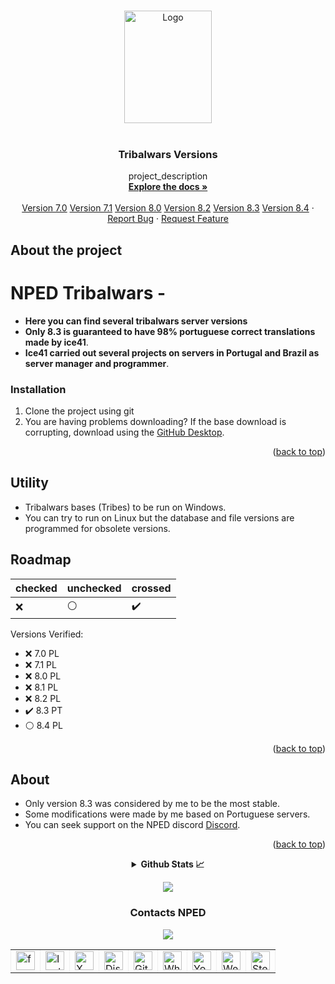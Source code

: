 <!-- Improved compatibility of back to top link: See: https://github.com/othneildrew/Best-README-Template/pull/73 -->
<a name="readme-top"></a>
<!--
*** Thanks for checking out the Best-README-Template. If you have a suggestion
*** that would make this better, please fork the repo and create a pull request
*** or simply open an issue with the tag "enhancement".
*** Don't forget to give the project a star!
*** Thanks again! Now go create something AMAZING! :D
-->



<!-- PROJECT SHIELDS -->
<!--
*** I'm using markdown "reference style" links for readability.
*** Reference links are enclosed in brackets [ ] instead of parentheses ( ).
*** See the bottom of this document for the declaration of the reference variables
*** for contributors-url, forks-url, etc. This is an optional, concise syntax you may use.
*** https://www.markdownguide.org/basic-syntax/#reference-style-links
-->


<!-- PROJECT LOGO -->
<br />
<div align="center">
  <a href="https://github.com/ice41/Tribalwars">
    <img src="https://media.discordapp.net/attachments/1074126570920345740/1243687894552674437/NPEDLOGO2023-sem_fundo2.1.png?ex=681348dc&is=6811f75c&hm=0843e103ff0c2fc0c452c2e830d6def881d31cc60fee3ccb7357183570b210d7&=&format=webp&quality=lossless" alt="Logo" width="140" height="180">
  </a>
  <br>
<img src="https://img.shields.io/github/downloads/ice41/Tribalwars/total" alt=""/>
<img src="https://img.shields.io/github/languages/count/ice41/Tribalwars" alt=""/>
<img src="https://img.shields.io/github/languages/top/ice41/Tribalwars?color=yellow" alt=""/>
<img src="https://img.shields.io/bitbucket/issues/ice41/Tribalwars" alt=""/>
<img src="https://img.shields.io/github/forks/ice41/Tribalwars?style=social" alt=""/>
<img src="https://img.shields.io/github/stars/ice41/Tribalwars?style=social" alt=""/>
<h3 align="center">Tribalwars Versions</h3>

  <p align="center">
    project_description
    <br />
    <a href="https://github.com/ice41/Tribalwars"><strong>Explore the docs »</strong></a>
    <br />
    <br />
    <a href="https://github.com/ice41/Tribalwars/tree/7.0">Version 7.0</a>
    <a href="https://github.com/ice41/Tribalwars/tree/7.1">Version 7.1</a>
    <a href="https://github.com/ice41/Tribalwars/tree/8.0">Version 8.0</a>
    <a href="https://github.com/ice41/Tribalwars/tree/8.2">Version 8.2</a>
    <a href="https://github.com/ice41/Tribalwars/tree/8.3">Version 8.3</a>
    <a href="https://github.com/ice41/Tribalwars/tree/8.4">Version 8.4</a>
    ·
    <a href="https://github.com/ice41/Tribalwars/issues">Report Bug</a>
    ·
    <a href="https://github.com/ice41/Tribalwars/issues">Request Feature</a>
  </p>
</div>

<!-- ABOUT THE PROJECT -->
## About the project

# NPED Tribalwars -
- **Here you can find several tribalwars server versions**
- **Only 8.3 is guaranteed to have 98% portuguese correct translations made by ice41**.
- **Ice41 carried out several projects on servers in Portugal and Brazil as server manager and programmer**.

### Installation

1. Clone the project using git
2. You are having problems downloading?
If the base download is corrupting, download using the [GitHub Desktop](https://desktop.github.com).

<p align="right">(<a href="#readme-top">back to top</a>)</p>



<!-- USAGE EXAMPLES -->
## Utility

- Tribalwars bases (Tribes) to be run on Windows.
- You can try to run on Linux but the database and file versions are programmed for obsolete versions.


<!-- ROADMAP -->
## Roadmap

|checked|unchecked|crossed|
|---|---|---|
|:x:|:white_circle:|:heavy_check_mark:|

Versions Verified:

- :x: 7.0 PL
- :x: 7.1 PL
- :x: 8.0 PL
- :x: 8.1 PL
- :x: 8.2 PL
- :heavy_check_mark: 8.3 PT
- :white_circle: 8.4 PL


<p align="right">(<a href="#readme-top">back to top</a>)</p>



<!-- CONTRIBUTING -->
## About
- Only version 8.3 was considered by me to be the most stable.
- Some modifications were made by me based on Portuguese servers.
- You can seek support on the NPED discord [Discord](https://discord.gg/CxTTt5F6Gj).

<p align="right">(<a href="#readme-top">back to top</a>)</p>



<details align="center">
  <summary><b>Github Stats 📈</b></summary>
  
![Anurag's GitHub stats](https://github-readme-stats.vercel.app/api?username=ice41&show_icons=true&theme=dark)


<a href="https://git.io/streak-stats"><img src="https://streak-stats.demolab.com?user=ice41&theme=dark&hide_border=true&locale=pt_BR&date_format=j%20M%5B%20Y%5D" alt="GitHub Streak" /></a>

</details>
<p align="center">
  <a href="https://discord.com/users/261642084463804416/"><img src="https://discord.c99.nl/widget/theme-1/261642084463804416.png" /></a><br>
</p>




<h3 align="center"> Contacts NPED </h3>
<div id="nped" align="center">
  <a href="https://discord.gg/CxTTt5F6Gj"><img src="https://discord.com/api/guilds/1074111566217220176/widget.png?style=banner2"></a>
<br>
</div>

  <div align="center">
    <table border="-10" style="border-collapse: collapse; border: none;">
      <tr>
        <td><a href="https://www.facebook.com/nped.pt.official/"><img src="https://i.imgur.com/jrIFEX1.png" height="30" width="30" alt="facebook NPED" title="Facebook NPED"></a></td>
        <td><a href="https://www.instagram.com/nped.pt/"><img src="https://i.imgur.com/aNF8H7x.png" height="30" width="30" alt="Instagram NPED" title="Instagram NPED"></a></td>
        <td><a href="#"><img src="https://i.imgur.com/MPYqzXV.png" height="30" width="30" alt="X NPED" title="X NPED"></a></td>
        <td><a href="https://discord.gg/CxTTt5F6Gj"><img src="https://i.imgur.com/tn4xcXv.png" height="30" width="30" alt="Discord Nped" title="Discord Nped"></a></td>
        <td><a href="https://github.com/npedpt"><img src="https://i.imgur.com/tc6JSoR.png" height="30" width="30" alt="Github Nped" title="Github Nped"></a></td>
        <td><a href="https://whatsapp.com/channel/0029VaKsOhhKLaHjpiVDHY3q"><img src="https://i.imgur.com/Qx9VA8Y.png" height="30" width="30" alt="Whatsapp Group NPED" title="Whatsapp Group NPED"></a></td>
        <td><a href="#"><img src="https://i.imgur.com/l8vUn0y.png" height="30" width="30" alt="Youtube" title="Youtube NPED"></a></td>
        <td><a href="https://nped.pt"><img src="https://i.imgur.com/7AbqJU4.png" height="30" width="30" alt="WebPage NPED" title="WebPage NPED"></a></td>
        <td><a href="https://steamcommunity.com/groups/Nped"><img src="https://i.imgur.com/ztzOF0u.png" height="30" width="30" alt="Steam Group NPED" title="Steam Group NPED"></a></td>
      </tr>
    </table>
  </div>
